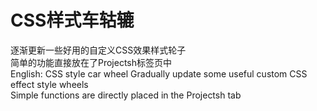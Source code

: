 # CSS样式车轱辘
逐渐更新一些好用的自定义CSS效果样式轮子
<br>简单的功能直接放在了Projectsh标签页中
<br>English:
CSS style car wheel
Gradually update some useful custom CSS effect style wheels
<br>Simple functions are directly placed in the Projectsh tab 

